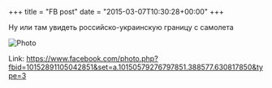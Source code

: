 +++
title = "FB post"
date = "2015-03-07T10:30:28+00:00"
+++

Ну или там увидеть российско-украинскую границу с самолета

![Photo](https://scontent.xx.fbcdn.net/v/t1.0-0/p130x130/10410963_10152891105042851_810324441021078752_n.jpg?oh=55effe5ed85eba04fb6d9312b70e9784&oe=59A5D5C0)


Link: https://www.facebook.com/photo.php?fbid=10152891105042851&set=a.10150579276797851.388577.630817850&type=3
